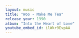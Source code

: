 ```yaml
---
layout: music
title: "Woo - Make Me Tea"
release_year: 1990
album: "Into the Heart of Love"
youtube_embed_id: ilWkr9EvpAA
---
```

